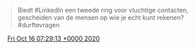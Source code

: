 > Biedt \#LinkedIn een tweede ring voor vluchtige contacten, gescheiden van de mensen op wie je echt kunt rekenen? \#durftevragen

<img src="../../media/tweet.ico" width="12" /> [Fri Oct 16 07:29:13 +0000 2020](https://twitter.com/DromerDenker/status/1317004655814201344)